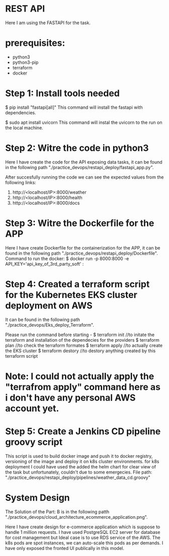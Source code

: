 # REST API
Here I am using the FASTAPI for the task.
# prerequisites:
  * python3
  * python3-pip
  * terraform
  * docker
    
# Step 1: Install tools needed
 $ pip install "fastapi[all]"
 This command will install the fastapi with dependencies.
 
 $ sudo apt install uvicorn
 This command will instal the uvicorn to the run on the local machine.

# Step 2: Witre the code in python3
Here I have create the code for the API exposing data tasks, it can be found in the following path "./practice_devops/restapi_deploy/fastapi_app.py".

After succesfully running the code we can see the expected values from the following links:
 
  1. http://<localhost/IP>:8000/weather
  2. http://<localhost/IP>:8000/health
  3. http://<localhost/IP>:8000/docs

# Step 3: Witre the Dockerfile for the APP
Here I have create Dockerfile for the containerization for the APP, it can be found in the following path "./practice_devops/restapi_deploy/Dockerfile".
Command to run the docker:
$ docker run -p 8000:8000 -e API_KEY='api_key_of_3rd_party_soft' <image-name>:<tag>

# Step 4: Created a terraform script for the Kubernetes EKS cluster deployment on AWS
It can be found in the following path "./practice_devops/Eks_deploy_Terraform".

Please run the command before starting - 
$ terraform init //to initate the terraform and installation of the dependecies for the providers
$ terraform plan //to check the terraform formates 
$ terraform apply //to actually create the EKS cluster
$ terraform destory //to destory anything created by this terraform script

# Note: I could not actually apply the  "terrafrom apply" command here as i don't have any personal AWS account yet.

# Step 5: Create a Jenkins CD pipeline groovy script
This script is used to build docker image and push it to docker registry, versioning of the image and deploy it on k8s cluster environments.
for k8s deployment I could have used the added the helm chart for clear view of the task but unfortunately, couldn't due to some emergecies. 
File path: "./practice_devops/restapi_deploy/pipelines/weather_data_cd.groovy"

# System Design
The Solution of the Part: B is in the following patth "./practice_devops/cloud_architecture_ecommerce_application.png".

Here I have create design for e-commerce application which is suppose to handle 1 million requests.
I have used PostgreSQL EC2 server for database for cost management but Ideal case is to use RDS service of the AWS.
The k8s pods are spot instances, we can auto-scale this pods as per demands.
I have only exposed the fronted UI publically in this model.
